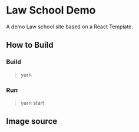 # Law School Demo

A demo Law school site based on a React Template.

## How to Build

### Build 

> yarn 

### Run 

> yarn start

## Image source 
